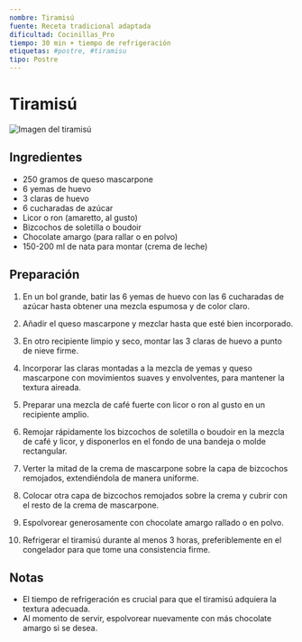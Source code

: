 ```yaml
---
nombre: Tiramisú
fuente: Receta tradicional adaptada
dificultad: Cocinillas_Pro
tiempo: 30 min + tiempo de refrigeración
etiquetas: #postre, #tiramisu
tipo: Postre
---
```


# Tiramisú

![Imagen del tiramisú](../a_img/tiramisu.jpg)

## Ingredientes

- 250 gramos de queso mascarpone
- 6 yemas de huevo
- 3 claras de huevo
- 6 cucharadas de azúcar
- Licor o ron (amaretto, al gusto)
- Bizcochos de soletilla o boudoir
- Chocolate amargo (para rallar o en polvo)
- 150-200 ml de nata para montar (crema de leche)

## Preparación

1. En un bol grande, batir las 6 yemas de huevo con las 6 cucharadas de azúcar hasta obtener una mezcla espumosa y de color claro.

2. Añadir el queso mascarpone y mezclar hasta que esté bien incorporado.

3. En otro recipiente limpio y seco, montar las 3 claras de huevo a punto de nieve firme.

4. Incorporar las claras montadas a la mezcla de yemas y queso mascarpone con movimientos suaves y envolventes, para mantener la textura aireada.

5. Preparar una mezcla de café fuerte con licor o ron al gusto en un recipiente amplio.

6. Remojar rápidamente los bizcochos de soletilla o boudoir en la mezcla de café y licor, y disponerlos en el fondo de una bandeja o molde rectangular.

7. Verter la mitad de la crema de mascarpone sobre la capa de bizcochos remojados, extendiéndola de manera uniforme.

8. Colocar otra capa de bizcochos remojados sobre la crema y cubrir con el resto de la crema de mascarpone.

9. Espolvorear generosamente con chocolate amargo rallado o en polvo.

10. Refrigerar el tiramisú durante al menos 3 horas, preferiblemente en el congelador para que tome una consistencia firme.

## Notas

- El tiempo de refrigeración es crucial para que el tiramisú adquiera la textura adecuada.
- Al momento de servir, espolvorear nuevamente con más chocolate amargo si se desea.

